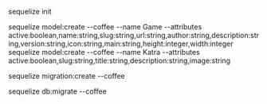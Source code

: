 sequelize init

sequelize model:create --coffee --name Game --attributes active:boolean,name:string,slug:string,url:string,author:string,description:string,version:string,icon:string,main:string,height:integer,width:integer
sequelize model:create --coffee --name Katra --attributes active:boolean,slug:string,title:string,description:string,image:string

sequelize migration:create --coffee

sequelize db:migrate --coffee

